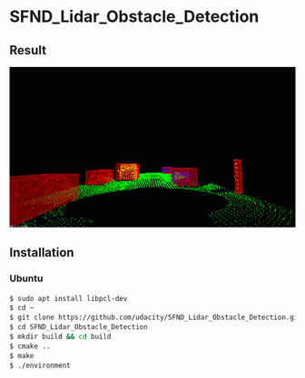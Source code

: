 # SFND_Lidar_Obstacle_Detection

## Result

![alt text](https://github.com/tzhanAI/SFND_Lidar_Obstacle_Detection/blob/main/media/ObstacleDetectionFPS.gif)

## Installation

### Ubuntu 

```bash
$ sudo apt install libpcl-dev
$ cd ~
$ git clone https://github.com/udacity/SFND_Lidar_Obstacle_Detection.git
$ cd SFND_Lidar_Obstacle_Detection
$ mkdir build && cd build
$ cmake ..
$ make
$ ./environment
```

